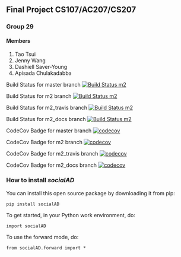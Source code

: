 ## Final Project CS107/AC207/CS207
### Group 29
#### Members

1. Tao Tsui
2. Jenny Wang
3. Dashiell Saver-Young
4. Apisada Chulakadabba

Build Status for master branch
[![Build Status m2](https://travis-ci.com/climate-change-is-real-python-dev/cs107-FinalProject.svg?branch=master)](https://travis-ci.com/climate-change-is-real-python-dev/cs107-FinalProject)


Build Status for m2 branch
[![Build Status m2](https://travis-ci.com/climate-change-is-real-python-dev/cs107-FinalProject.svg?branch=m2)](https://travis-ci.com/climate-change-is-real-python-dev/cs107-FinalProject)

Build Status for m2_travis branch
[![Build Status m2](https://travis-ci.com/climate-change-is-real-python-dev/cs107-FinalProject.svg?branch=m2_travis)](https://travis-ci.com/climate-change-is-real-python-dev/cs107-FinalProject)

Build Status for m2_docs branch
[![Build Status m2](https://travis-ci.com/climate-change-is-real-python-dev/cs107-FinalProject.svg?branch=m2_docs)](https://travis-ci.com/climate-change-is-real-python-dev/cs107-FinalProject)

CodeCov Badge for master branch
[![codecov](https://codecov.io/gh/climate-change-is-real-python-dev/cs107-FinalProject/branch/master/graph/badge.svg)](https://codecov.io/gh/climate-change-is-real-python-dev/cs107-FinalProject)

CodeCov Badge for m2 branch
[![codecov](https://codecov.io/gh/climate-change-is-real-python-dev/cs107-FinalProject/branch/m2/graph/badge.svg)](https://codecov.io/gh/climate-change-is-real-python-dev/cs107-FinalProject)

CodeCov Badge for m2_travis branch
[![codecov](https://codecov.io/gh/climate-change-is-real-python-dev/cs107-FinalProject/branch/m2_travis/graph/badge.svg)](https://codecov.io/gh/climate-change-is-real-python-dev/cs107-FinalProject)

CodeCov Badge for m2_docs branch
[![codecov](https://codecov.io/gh/climate-change-is-real-python-dev/cs107-FinalProject/branch/m2_docs/graph/badge.svg)](https://codecov.io/gh/climate-change-is-real-python-dev/cs107-FinalProject)

### How to install _socialAD_

You can install this open source package by downloading it from pip:

```pip install socialAD```

To get started, in your Python work environment, do:

```import socialAD```

To use the forward mode, do:

```from socialAD.forward import *```
